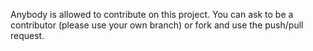 Anybody is allowed to contribute on this project.
You can ask to be a contributor (please use your own branch) or fork and use the push/pull request.
